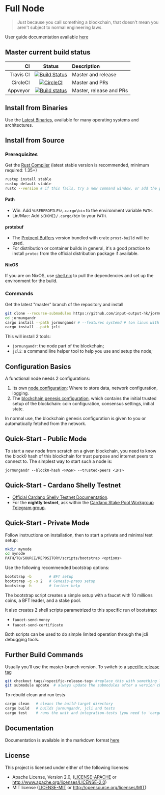# Full Node

> Just because you call something a blockchain, that doesn't mean you aren't subject to normal engineering laws.

User guide documentation available [here](https://input-output-hk.github.io/jormungandr)

## Master current build status

| CI | Status | Description |
|---:|:------:|:------------|
| Travis CI | [![Build Status](https://travis-ci.org/input-output-hk/jormungandr.svg?branch=master)](https://travis-ci.org/input-output-hk/jormungandr) | Master and release |
| CircleCI | [![CircleCI](https://circleci.com/gh/input-output-hk/jormungandr/tree/master.svg?style=svg)](https://circleci.com/gh/input-output-hk/jormungandr/tree/master) | Master and PRs |
| Appveyor | [![Build status](https://ci.appveyor.com/api/projects/status/1y5583gqc4xn8x3j/branch/master?svg=true)](https://ci.appveyor.com/project/NicolasDP/jormungandr/branch/master) | Master, release and PRs |

## Install from Binaries

Use the [Latest Binaries](https://github.com/input-output-hk/jormungandr/releases), available for many operating systems and architectures.

## Install from Source

### Prerequisites

Get the [Rust Compiler](https://www.rust-lang.org/tools/install) (latest stable version is recommended, minimum required: 1.35+)


```sh
rustup install stable
rustup default stable
rustc --version # if this fails, try a new command window, or add the path (see below)
```


#### Path

* Win: Add `%USERPROFILE%\.cargo\bin` to the  environment variable `PATH`.
* Lin/Mac: Add `${HOME}/.cargo/bin` to your `PATH`.

#### protobuf

* The [Protocol Buffers][protobuf] version bundled with crate `prost-build` will be used.
* For distribution or container builds in general, it's a good practice to install `protoc` from the official distribution package if available.

#### NixOS

If you are on NixOS, use [shell.nix](shell.nix) to pull the dependencies and set up the environment for the build.


[protobuf]: https://developers.google.com/protocol-buffers/

### Commands

Get the latest "master" branch of the repository and install

```sh
git clone --recurse-submodules https://github.com/input-output-hk/jormungandr
cd jormungandr
cargo install --path jormungandr # --features systemd # (on linux with systemd)
cargo install --path jcli
```

This will install 2 tools:

* `jormungandr`: the node part of the blockchain;
* `jcli`: a command line helper tool to help you use and setup the node;


## Configuration Basics

A functional node needs 2 configurations:

1. Its own [node configuration](https://input-output-hk.github.io/jormungandr/configuration/introduction.html): Where to store data, network configuration, logging.
2. The [blockchain genesis configuration](https://input-output-hk.github.io/jormungandr/advanced/introduction.html), which contains the initial trusted setup of the blockchain:
   coin configuration, consensus settings, initial state.

In normal use, the blockchain genesis configuration is given to you or
automatically fetched from the network.


## Quick-Start - Public Mode
 
To start a new node from scratch on a given blockchain, you need to know the
block0 hash of this blockchain for trust purpose and internet peers to connect
to. The simplest way to start such a node is:

    jormungandr --block0-hash <HASH> --trusted-peers <IPs>

## Quick-Start - Cardano Shelly Testnet

* [Official Cardano Shelly Testnet Documentation](https://testnet.iohkdev.io/cardano/shelley/).
* For the **nightly testnet**, ask within the [Cardano Stake Pool Workgroup Telegram group](https://web.telegram.org/#/im?p=@CardanoStakePoolWorkgroup).


## Quick-Start - Private Mode

Follow instructions on installation, then to start a private and minimal
test setup:

```sh
mkdir mynode
cd mynode
PATH/TO/SOURCE/REPOSITORY/scripts/bootstrap <options>
```

Use the following recommended bootstrap options:

```sh
bootstrap -b        # BFT setup
bootstrap -g -s 2   # Genesis-praos setup
bootstrap -h        # further help
```
 
The bootstrap script creates a simple setup with a faucet with 10 millions
coins, a BFT leader, and a stake pool.

It also creates 2 shell scripts parametrized to this specific
run of bootstrap:

* `faucet-send-money`
* `faucet-send-certificate`

Both scripts can be used to do simple limited operation through the jcli debugging tools.

## Further Build Commands

Usually you'll use the master-branch version. To switch to a [specific release tag](https://github.com/input-output-hk/jormungandr/releases/latest)

```sh
git checkout tags/<specific-release-tag> #replace this with something like v1.2.3
git submodule update  # always update the submodules after a version change
```

To rebuild clean and run tests 

```sh
cargo clean   # cleans the build-target directory
cargo build   # builds jurmungandr, jcli and tests
cargo test    # runs the unit and integration-tests (you need to 'cargo build' before)
```

## Documentation

Documentation is available in the markdown format [here](doc/SUMMARY.md)

## License

This project is licensed under either of the following licenses:

 * Apache License, Version 2.0, ([LICENSE-APACHE](LICENSE-APACHE) or
   http://www.apache.org/licenses/LICENSE-2.0)
 * MIT license ([LICENSE-MIT](LICENSE-MIT) or
   http://opensource.org/licenses/MIT)
